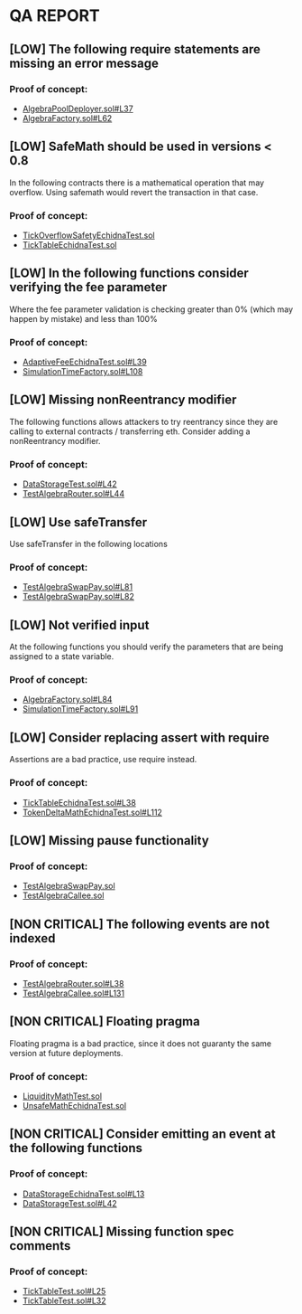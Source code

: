 # QA REPORT

## [LOW] The following require statements are missing an error message


### Proof of concept:
- [AlgebraPoolDeployer.sol#L37](https://github.com/code-423n4/2022-09-quickswap/tree/main/src/core/contracts/AlgebraPoolDeployer.sol#L37)
- [AlgebraFactory.sol#L62](https://github.com/code-423n4/2022-09-quickswap/tree/main/src/core/contracts/AlgebraFactory.sol#L62)

## [LOW] SafeMath should be used in versions < 0.8
In the following contracts there is a mathematical operation that may overflow. Using safemath would revert the transaction in that case.

### Proof of concept:
- [TickOverflowSafetyEchidnaTest.sol](https://github.com/code-423n4/2022-09-quickswap/tree/main/src/core/contracts/test/TickOverflowSafetyEchidnaTest.sol)
- [TickTableEchidnaTest.sol](https://github.com/code-423n4/2022-09-quickswap/tree/main/src/core/contracts/test/TickTableEchidnaTest.sol)

## [LOW] In the following functions consider verifying the fee parameter
Where the fee parameter validation is checking greater than 0% (which may happen by mistake) and less than 100%

### Proof of concept:
- [AdaptiveFeeEchidnaTest.sol#L39](https://github.com/code-423n4/2022-09-quickswap/tree/main/src/core/contracts/test/AdaptiveFeeEchidnaTest.sol#L39)
- [SimulationTimeFactory.sol#L108](https://github.com/code-423n4/2022-09-quickswap/tree/main/src/core/contracts/test/simulation/SimulationTimeFactory.sol#L108)

## [LOW] Missing nonReentrancy modifier
The following functions allows attackers to try reentrancy since they are calling to external contracts / transferring eth. Consider adding a nonReentrancy modifier.

### Proof of concept:
- [DataStorageTest.sol#L42](https://github.com/code-423n4/2022-09-quickswap/tree/main/src/core/contracts/test/DataStorageTest.sol#L42)
- [TestAlgebraRouter.sol#L44](https://github.com/code-423n4/2022-09-quickswap/tree/main/src/core/contracts/test/TestAlgebraRouter.sol#L44)

## [LOW] Use safeTransfer
Use safeTransfer in the following locations

### Proof of concept:
- [TestAlgebraSwapPay.sol#L81](https://github.com/code-423n4/2022-09-quickswap/tree/main/src/core/contracts/test/TestAlgebraSwapPay.sol#L81)
- [TestAlgebraSwapPay.sol#L82](https://github.com/code-423n4/2022-09-quickswap/tree/main/src/core/contracts/test/TestAlgebraSwapPay.sol#L82)

## [LOW] Not verified input
At the following functions you should verify the parameters that are being assigned to a state variable.

### Proof of concept:
- [AlgebraFactory.sol#L84](https://github.com/code-423n4/2022-09-quickswap/tree/main/src/core/contracts/AlgebraFactory.sol#L84)
- [SimulationTimeFactory.sol#L91](https://github.com/code-423n4/2022-09-quickswap/tree/main/src/core/contracts/test/simulation/SimulationTimeFactory.sol#L91)

## [LOW] Consider replacing assert with require
Assertions are a bad practice, use require instead.

### Proof of concept:
- [TickTableEchidnaTest.sol#L38](https://github.com/code-423n4/2022-09-quickswap/tree/main/src/core/contracts/test/TickTableEchidnaTest.sol#L38)
- [TokenDeltaMathEchidnaTest.sol#L112](https://github.com/code-423n4/2022-09-quickswap/tree/main/src/core/contracts/test/TokenDeltaMathEchidnaTest.sol#L112)

## [LOW] Missing pause functionality


### Proof of concept:
- [TestAlgebraSwapPay.sol](https://github.com/code-423n4/2022-09-quickswap/tree/main/src/core/contracts/test/TestAlgebraSwapPay.sol)
- [TestAlgebraCallee.sol](https://github.com/code-423n4/2022-09-quickswap/tree/main/src/core/contracts/test/TestAlgebraCallee.sol)

## [NON CRITICAL] The following events are not indexed


### Proof of concept:
- [TestAlgebraRouter.sol#L38](https://github.com/code-423n4/2022-09-quickswap/tree/main/src/core/contracts/test/TestAlgebraRouter.sol#L38)
- [TestAlgebraCallee.sol#L131](https://github.com/code-423n4/2022-09-quickswap/tree/main/src/core/contracts/test/TestAlgebraCallee.sol#L131)

## [NON CRITICAL] Floating pragma
Floating pragma is a bad practice, since it does not guaranty the same version at future deployments.

### Proof of concept:
- [LiquidityMathTest.sol](https://github.com/code-423n4/2022-09-quickswap/tree/main/src/core/contracts/test/LiquidityMathTest.sol)
- [UnsafeMathEchidnaTest.sol](https://github.com/code-423n4/2022-09-quickswap/tree/main/src/core/contracts/test/UnsafeMathEchidnaTest.sol)

## [NON CRITICAL] Consider emitting an event at the following functions


### Proof of concept:
- [DataStorageEchidnaTest.sol#L13](https://github.com/code-423n4/2022-09-quickswap/tree/main/src/core/contracts/test/DataStorageEchidnaTest.sol#L13)
- [DataStorageTest.sol#L42](https://github.com/code-423n4/2022-09-quickswap/tree/main/src/core/contracts/test/DataStorageTest.sol#L42)

## [NON CRITICAL] Missing function spec comments


### Proof of concept:
- [TickTableTest.sol#L25](https://github.com/code-423n4/2022-09-quickswap/tree/main/src/core/contracts/test/TickTableTest.sol#L25)
- [TickTableTest.sol#L32](https://github.com/code-423n4/2022-09-quickswap/tree/main/src/core/contracts/test/TickTableTest.sol#L32)

